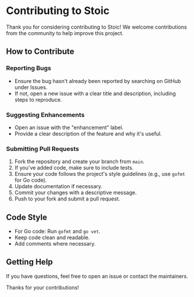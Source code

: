 # Contributing to Stoic

Thank you for considering contributing to Stoic! We welcome contributions from the community to help improve this project.

## How to Contribute

### Reporting Bugs
- Ensure the bug hasn't already been reported by searching on GitHub under Issues.
- If not, open a new issue with a clear title and description, including steps to reproduce.

### Suggesting Enhancements
- Open an issue with the "enhancement" label.
- Provide a clear description of the feature and why it's useful.

### Submitting Pull Requests
1. Fork the repository and create your branch from `main`.
2. If you've added code, make sure to include tests.
3. Ensure your code follows the project's style guidelines (e.g., use `gofmt` for Go code).
4. Update documentation if necessary.
5. Commit your changes with a descriptive message.
6. Push to your fork and submit a pull request.

## Code Style
- For Go code: Run `gofmt` and `go vet`.
- Keep code clean and readable.
- Add comments where necessary.

## Getting Help
If you have questions, feel free to open an issue or contact the maintainers.

Thanks for your contributions!

